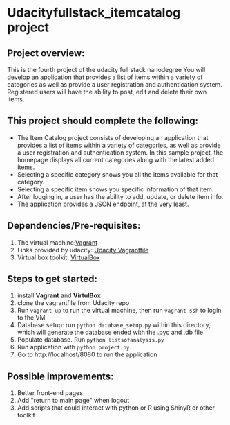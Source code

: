# Udacityfullstack_itemcatalog project
## Project overview:
This is the fourth project of the udacity full stack nanodegree
You will develop an application that provides a list of items within a variety of categories as well as provide a user registration and authentication system. Registered users will have the ability to post, edit and delete their own items.
## This project should complete the following:
- The Item Catalog project consists of developing an application that provides a list of items within a variety of categories, as well as provide a user registration and authentication system. In this sample project, the homepage displays all current categories along with the latest added items.
- Selecting a specific category shows you all the items available for that category.
- Selecting a specific item shows you specific information of that item.
- After logging in, a user has the ability to add, update, or delete item info.
- The application provides a JSON endpoint, at the very least.
## Dependencies/Pre-requisites:
1. The virtual machine:[Vagrant](https://www.vagrantup.com/)
2. Links provided by udacity: [Udacity Vagrantfile](https://github.com/udacity/fullstack-nanodegree-vm)
3. Virtual box toolkit: [VirtualBox](https://www.virtualbox.org/wiki/Downloads)
## Steps to get started:
1. install **Vagrant** and **VirtulBox**
2. clone the vagrantfile from Udacity repo
3. Run `vagrant up` to run the virtual machine, then run `vagrant ssh` to login to the VM
4. Database setup: run `python database_setup.py` within this directory, which will generate the database ended with the .pyc and .db file
5. Populate database. Run `python listsofanalysis.py`
6. Run application with `python project.py`
7. Go to http://localhost/8080 to run the application
## Possible improvements:
1. Better front-end pages
2. Add "return to main page" when logout
3. Add scripts that could interact with python or R using ShinyR or other toolkit
